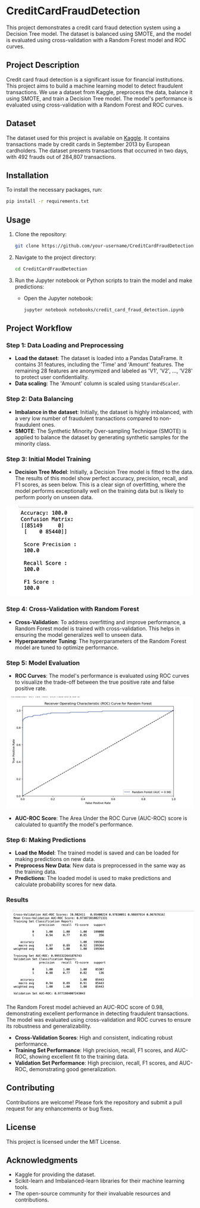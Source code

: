 # CreditCardFraudDetection
This project demonstrates a credit card fraud detection system using a Decision Tree model. The dataset is balanced using SMOTE, and the model is evaluated using cross-validation with a Random Forest model and ROC curves.

## Project Description

Credit card fraud detection is a significant issue for financial institutions. This project aims to build a machine learning model to detect fraudulent transactions. We use a dataset from Kaggle, preprocess the data, balance it using SMOTE, and train a Decision Tree model. The model's performance is evaluated using cross-validation with a Random Forest and ROC curves.

## Dataset

The dataset used for this project is available on [Kaggle](https://www.kaggle.com/mlg-ulb/creditcardfraud). It contains transactions made by credit cards in September 2013 by European cardholders. The dataset presents transactions that occurred in two days, with 492 frauds out of 284,807 transactions.

## Installation

To install the necessary packages, run:

```sh
pip install -r requirements.txt
```

## Usage

1. Clone the repository:

    ```sh
    git clone https://github.com/your-username/CreditCardFraudDetection.git
    ```

2. Navigate to the project directory:

    ```sh
    cd CreditCardFraudDetection
    ```

3. Run the Jupyter notebook or Python scripts to train the model and make predictions:

    - Open the Jupyter notebook:

      ```sh
      jupyter notebook notebooks/credit_card_fraud_detection.ipynb
      ```
## Project Workflow

### Step 1: Data Loading and Preprocessing

- **Load the dataset**: The dataset is loaded into a Pandas DataFrame. It contains 31 features, including the 'Time' and 'Amount' features. The remaining 28 features are anonymized and labeled as 'V1', 'V2', ..., 'V28' to protect user confidentiality.
- **Data scaling**: The 'Amount' column is scaled using `StandardScaler`.

### Step 2: Data Balancing

- **Imbalance in the dataset**: Initially, the dataset is highly imbalanced, with a very low number of fraudulent transactions compared to non-fraudulent ones.
- **SMOTE**: The Synthetic Minority Over-sampling Technique (SMOTE) is applied to balance the dataset by generating synthetic samples for the minority class.

### Step 3: Initial Model Training

- **Decision Tree Model**: Initially, a Decision Tree model is fitted to the data. The results of this model show perfect accuracy, precision, recall, and F1 scores, as seen below. This is a clear sign of overfitting, where the model performs exceptionally well on the training data but is likely to perform poorly on unseen data.

![Decision Tree Results](Results/DecisionTreeonBalancedData.png)

### Step 4: Cross-Validation with Random Forest

- **Cross-Validation**: To address overfitting and improve performance, a Random Forest model is trained with cross-validation. This helps in ensuring the model generalizes well to unseen data.
- **Hyperparameter Tuning**: The hyperparameters of the Random Forest model are tuned to optimize performance.

### Step 5: Model Evaluation

- **ROC Curves**: The model's performance is evaluated using ROC curves to visualize the trade-off between the true positive rate and false positive rate.

![ROC Curve](Results/ROCforRandomForest.png)

- **AUC-ROC Score**: The Area Under the ROC Curve (AUC-ROC) score is calculated to quantify the model's performance.

### Step 6: Making Predictions

- **Load the Model**: The trained model is saved and can be loaded for making predictions on new data.
- **Preprocess New Data**: New data is preprocessed in the same way as the training data.
- **Predictions**: The loaded model is used to make predictions and calculate probability scores for new data.

### Results
![Cross-Validation](Results/CrossvalidationResult.png)

The Random Forest model achieved an AUC-ROC score of 0.98, demonstrating excellent performance in detecting fraudulent transactions. The model was evaluated using cross-validation and ROC curves to ensure its robustness and generalizability.

- **Cross-Validation Scores**: High and consistent, indicating robust performance.
- **Training Set Performance**: High precision, recall, F1 scores, and AUC-ROC, showing excellent fit to the training data.
- **Validation Set Performance**: High precision, recall, F1 scores, and AUC-ROC, demonstrating good generalization.

## Contributing

Contributions are welcome! Please fork the repository and submit a pull request for any enhancements or bug fixes.

## License

This project is licensed under the MIT License.

## Acknowledgments

- Kaggle for providing the dataset.
- Scikit-learn and Imbalanced-learn libraries for their machine learning tools.
- The open-source community for their invaluable resources and contributions.
```
